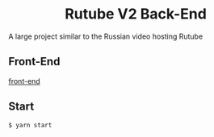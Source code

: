 <h1 align="center">
 Rutube V2 Back-End
</h1>


<p align="center">

A large project similar to the Russian video hosting Rutube

</p>


## Front-End


[front-end](https://github.com/Bodyuser/rutube-v2_front)


## Start


```bash
$ yarn start

```

